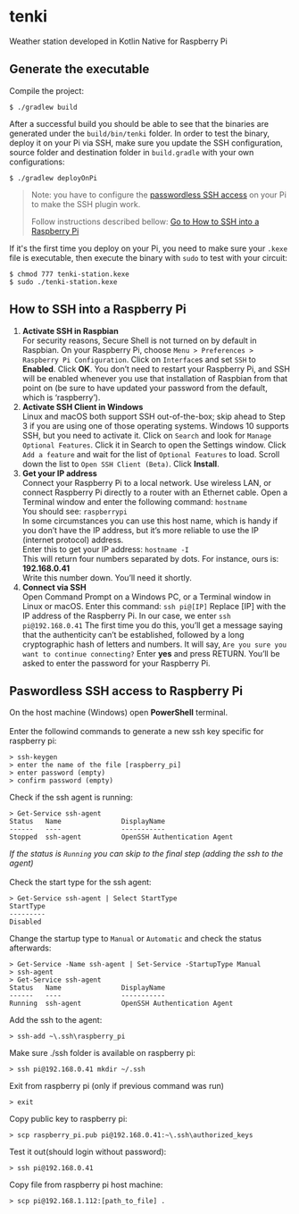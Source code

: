 # tenki
Weather station developed in Kotlin Native for Raspberry Pi

## Generate the executable

Compile the project:

```
$ ./gradlew build
```

After a successful build you should be able to see that the binaries are generated under the `build/bin/tenki` folder. In order to test the binary, deploy it on your Pi via SSH, make sure you update the SSH configuration, source folder and destination folder in `build.gradle` with your own configurations:

```
$ ./gradlew deployOnPi
```

> Note: you have to configure the [passwordless SSH access](https://www.raspberrypi.org/documentation/remote-access/ssh/passwordless.md) on your Pi to make the SSH plugin work.
> 
> Follow instructions described bellow: [Go to How to SSH into a Raspberry Pi](#how-to-ssh-into-a-raspberry-pi)

If it's the first time you deploy on your Pi, you need to make sure your `.kexe` file is executable, then execute the binary with `sudo` to test with your circuit:

```
$ chmod 777 tenki-station.kexe
$ sudo ./tenki-station.kexe
```

## How to SSH into a Raspberry Pi

1. **Activate SSH in Raspbian**
<br/>For security reasons, Secure Shell is not turned on by default in Raspbian. On your Raspberry Pi, choose `Menu > Preferences > Raspberry Pi Configuration`. Click on `Interface`s and set `SSH` to **Enabled**. Click **OK**. You don’t need to restart your Raspberry Pi, and SSH will be enabled whenever you use that installation of Raspbian from that point on (be sure to have updated your password from the default, which is ‘raspberry’).
2. **Activate SSH Client in Windows**
<br/>Linux and macOS both support SSH out-of-the-box; skip ahead to Step 3 if you are using one of those operating systems.
Windows 10 supports SSH, but you need to activate it. Click on `Search` and look for `Manage Optional Features`. Click it in Search to open the Settings window.
Click `Add a feature` and wait for the list of `Optional Features` to load. Scroll down the list to `Open SSH Client (Beta)`. Click **Install**.
3. **Get your IP address**
<br/>Connect your Raspberry Pi to a local network. Use wireless LAN, or connect Raspberry Pi directly to a router with an Ethernet cable. Open a Terminal window and enter the following command: `hostname`
<br/>You should see: `raspberrypi`
<br/>In some circumstances you can use this host name, which is handy if you don’t have the IP address, but it’s more reliable to use the IP (internet protocol) address. 
<br/>Enter this to get your IP address: `hostname -I`
<br/>This will return four numbers separated by dots. For instance, ours is: **192.168.0.41**
<br/>Write this number down. You’ll need it shortly.
4. **Connect via SSH**
<br/>Open Command Prompt on a Windows PC, or a Terminal window in Linux or macOS.
Enter this command: `ssh pi@[IP]`
Replace [IP] with the IP address of the Raspberry Pi. In our case, we enter `ssh pi@192.168.0.41`
The first time you do this, you’ll get a message saying that the authenticity can’t be established, followed by a long cryptographic hash of letters and numbers. It will say, `Are you sure you want to continue connecting?`
Enter **yes** and press RETURN. You’ll be asked to enter the password for your Raspberry Pi.

## Paswordless SSH access to Raspberry Pi

On the host machine (Windows) open **PowerShell** terminal.
<br/><br/>
Enter the followind commands to generate a new ssh key specific for raspberry pi:
```
> ssh-keygen
> enter the name of the file [raspberry_pi]
> enter password (empty)
> confirm password (empty)
```
Check if the ssh agent is running:
```
> Get-Service ssh-agent
Status   Name               DisplayName
------   ----               -----------
Stopped  ssh-agent          OpenSSH Authentication Agent
```
*If the status is `Running` you can skip to the final step (adding the ssh to the agent)*
<br/><br/>Check the start type for the ssh agent:
```
> Get-Service ssh-agent | Select StartType
StartType
---------
Disabled
```
Change the startup type to `Manual` or `Automatic` and check the status afterwards:
```
> Get-Service -Name ssh-agent | Set-Service -StartupType Manual
> ssh-agent
> Get-Service ssh-agent
Status   Name               DisplayName
------   ----               -----------
Running  ssh-agent          OpenSSH Authentication Agent
```
Add the ssh to the agent:
```
> ssh-add ~\.ssh\raspberry_pi
```
Make sure ./ssh folder is available on raspberry pi:
```
> ssh pi@192.168.0.41 mkdir ~/.ssh
```
Exit from raspberry pi (only if previous command was run)
```
> exit 
```
Copy public key to raspberry pi:
```
> scp raspberry_pi.pub pi@192.168.0.41:~\.ssh\authorized_keys
```
Test it out(should login without password):
```
> ssh pi@192.168.0.41
```
Copy file from raspberry pi host machine:
```
> scp pi@192.168.1.112:[path_to_file] .
```
